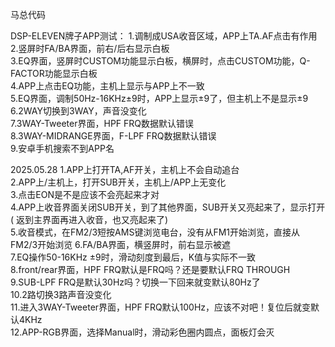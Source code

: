 马总代码

DSP-ELEVEN牌子APP测试：
1.调制成USA收音区域，APP上TA.AF点击有作用     
2.竖屏时FA/BA界面，前右/后右显示白板     
3.EQ界面，竖屏时CUSTOM功能显示白板，横屏时，点击CUSTOM功能，Q-FACTOR功能显示白板     
4.APP上点击EQ功能，主机上显示与APP上不一致     
5.EQ界面，调制50Hz-16KHz±9时，APP上显示±9了，但主机上不是显示±9     
6.2WAY切换到3WAY，声音没变化   
7.3WAY-Tweeter界面，HPF FRQ数据默认错误    
8.3WAY-MIDRANGE界面，F-LPF FRQ数据默认错误    
9.安卓手机搜索不到APP名

2025.05.28
1.APP上打开TA,AF开关，主机上不会自动追台        
2.APP上/主机上，打开SUB开关，主机上/APP上无变化       
3.点击EON是不是应该不会亮起来才对      
4.APP上收音界面关闭SUB开关，到了其他界面，SUB开关又亮起来了，显示打开 (
返到主界面再进入收音，也又亮起来了)        
5.收音模式，在FM2/3短按AMS键浏览电台，没有从FM1开始浏览，直接从FM2/3开始浏览
6.FA/BA界面，横竖屏时，前右显示被遮         
7.EQ操作50-16KHz ±9时，滑动刻度到最后，K值与实际不一致     
8.front/rear界面，HPF FRQ默认是FRQ吗？还是要默认FRQ THROUGH    
9.SUB-LPF FRQ是默认30Hz吗？切换一下回来就变默认80Hz了    
10.2路切换3路声音没变化     
11.进入3WAY-Tweeter界面，HPF FRQ默认100Hz，应该不对吧！复位后就变默认4KHz  
12.APP-RGB界面，选择Manual时，滑动彩色圈内圆点，面板灯会灭
